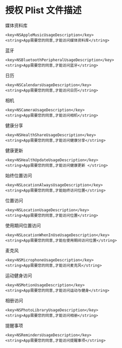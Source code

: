# 授权 Plist 文件描述


 媒体资料库
```
<key>NSAppleMusicUsageDescription</key>
<string>App需要您的同意,才能访问媒体资料库</string>
```

蓝牙

```
<key>NSBluetoothPeripheralUsageDescription</key>
<string>App需要您的同意,才能访问蓝牙</string>
```

日历

```
<key>NSCalendarsUsageDescription</key>
<string>App需要您的同意,才能访问日历</string>
```

相机

```
<key>NSCameraUsageDescription</key>
<string>App需要您的同意,才能访问相机</string>
```

健康分享

```
<key>NSHealthShareUsageDescription</key>
<string>App需要您的同意,才能访问健康分享</string>
```

健康更新

```
<key>NSHealthUpdateUsageDescription</key>
<string>App需要您的同意,才能访问健康更新 </string>
```

始终位置访问

```
<key>NSLocationAlwaysUsageDescription</key>
<string>App需要您的同意,才能始终访问位置</string>
```

位置访问

```
<key>NSLocationUsageDescription</key>
<string>App需要您的同意,才能访问位置</string>
```

使用期间位置访问

```
<key>NSLocationWhenInUseUsageDescription</key>
<string>App需要您的同意,才能在使用期间访问位置</string>
```

麦克风

```
<key>NSMicrophoneUsageDescription</key>
<string>App需要您的同意,才能访问麦克风</string>
```

运动健身访问

```
<key>NSMotionUsageDescription</key>
<string>App需要您的同意,才能访问运动与健身</string>
```

相册访问

```
<key>NSPhotoLibraryUsageDescription</key>
<string>App需要您的同意,才能访问相册</string>
```

提醒事项

```
<key>NSRemindersUsageDescription</key>
<string>App需要您的同意,才能访问提醒事项</string>
